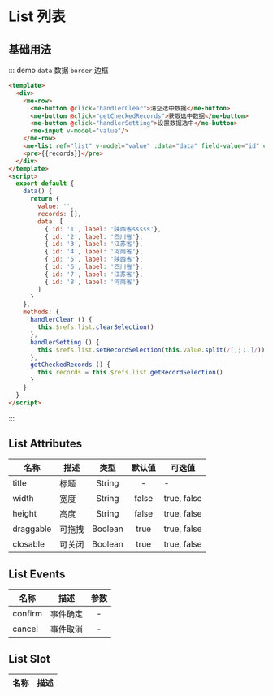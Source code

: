 # List 列表

## 基础用法
::: demo `data` 数据 `border` 边框

```html
<template>
  <div>
    <me-row>
      <me-button @click="handlerClear">清空选中数据</me-button>
      <me-button @click="getCheckedRecords">获取选中数据</me-button>
      <me-button @click="handlerSetting">设置数据选中</me-button>
      <me-input v-model="value"/>
    </me-row>
    <me-list ref="list" v-model="value" :data="data" field-value="id" checkbox highlight></me-list>
    <pre>{{records}}</pre>
  </div>
</template>
<script>
  export default {
    data() {
      return {
        value: '',
        records: [],
        data: [
          { id: '1', label: '陕西省sssss'},
          { id: '2', label: '四川省'},
          { id: '3', label: '江苏省'},
          { id: '4', label: '河南省'},
          { id: '5', label: '陕西省'},
          { id: '6', label: '四川省'},
          { id: '7', label: '江苏省'},
          { id: '8', label: '河南省'}
        ]
      }
    },
    methods: {
      handlerClear () {
        this.$refs.list.clearSelection()
      },
      handlerSetting () {
        this.$refs.list.setRecordSelection(this.value.split(/[,;；，]/))
      },
      getCheckedRecords () {
        this.records = this.$refs.list.getRecordSelection()
      }
    }
  }
</script>
```
:::


## List Attributes
| 名称      | 描述   |  类型   | 默认值 | 可选值      |
| --------- | ------ | :-----: | :----: | ----------- |
| title     | 标题   | String  |   -    | -           |
| width     | 宽度   | String  | false  | true, false |
| height    | 高度   | String  | false  | true, false |
| draggable | 可拖拽 | Boolean |  true  | true, false |
| closable  | 可关闭 | Boolean |  true  | true, false |

## List Events
| 名称    | 描述     | 参数  |
| ------- | -------- | :---: |
| confirm | 事件确定 |   -   |
| cancel  | 事件取消 |   -   |

## List Slot
| 名称 | 描述 |
| ---- | ---- |